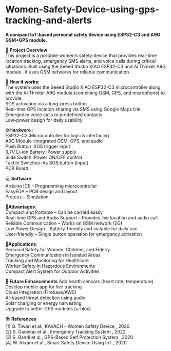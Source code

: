 # Women-Safety-Device-using-gps-tracking-and-alerts

**A compact IoT-based personal safety device using ESP32-C3 and A9G GSM+GPS module.**

🔧 **Project Overview**<br>
This project is a portable women’s safety device that provides real-time location tracking, emergency SMS alerts, and voice calls during critical situations. Built using the Seeed Studio XIAO ESP32-C3 and Ai Thinker A9G module , it uses GSM networks for reliable communication.

🧠 **How it works:** <br>
The system uses the Seeed Studio XIAO ESP32-C3 microcontroller along with the Ai Thinker A9G module (combining GSM, GPS, and microphone) to provide:<br>
SOS activation via a long-press button<br>
Real-time GPS location sharing via SMS using Google Maps link<br>
Emergency voice calls to predefined contacts<br>
Low-power design for daily usability<br>

⚙️**Hardware** :<br>
ESP32-C3 :Microcontroller for logic & interfacing<br>
A9G Module :Integrated GSM, GPS, and audio<br>
Push Button :SOS trigger input<br>
3.7V Li-ion Battery :Power supply<br>
Slide Switch :Power ON/OFF control<br>
Tactile Switches :As SOS button (input)<br>
PCB Board 

💻 **Software**<br>
Arduino IDE – Programming microcontroller<br>
EasyEDA – PCB design and layout<br>
Proteus – Simulation<br>

📍**Advantages**:<br>
Compact and Portable – Can be carried easily<br>
Real-time GPS and Audio Support – Provides live location and audio call<br>
Reliable Communication – Works on GSM network (2G) <br>
Low Power Design – Battery-friendly and suitable for daily use<br>
User-friendly – Single button operation for emergency activation<br>

📎**Applications**:<br>
Personal Safety for Women, Children, and Elderly<br>
Emergency Communication in Isolated Areas<br>
Tracking and Monitoring for Healthcare<br>
Worker Safety in Hazardous Environments<br>
Compact Alert System for Outdoor Activities<br>

🚀 **Future Enhancements**
Add health sensors (heart rate, temperature)<br>
Develop mobile app for live tracking<br>
Cloud integration (Firebase/AWS)<br>
AI-based threat detection using audio<br>
Solar charging or energy harvesting<br>
Upgrade to better GPS modules (u-blox)<br>

📚 **References**<br>
[1] G. Tiwari et al., KAVACH – Women Safety Device , 2020<br>
[2] S. Gaonkar et al., Emergency Tracking System , 2022<br>
[3] S. Bandi et al., GPS-Based Self Protection System , 2020<br>
[4] W. Akram et al., Smart Safety Device Using IoT , 2020<br>

